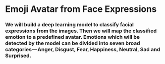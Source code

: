<h1> Emoji Avatar from Face Expressions </h1>


<h3> We will build a deep learning model to classify facial expressions from the images. Then we will map the classified emotion to a predefined avatar. Emotions which will be detected by the model can be divided into seven broad categories — Anger, Disgust, Fear, Happiness, Neutral, Sad and Surprised. </h3>
